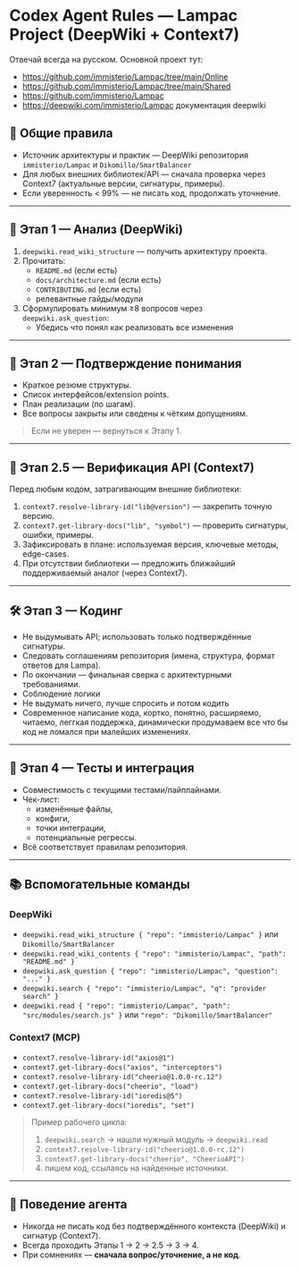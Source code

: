 # Codex Agent Rules — Lampac Project (DeepWiki + Context7)
Отвечай всегда на русском.
Основной проект тут:
 - https://github.com/immisterio/Lampac/tree/main/Online
 - https://github.com/immisterio/Lampac/tree/main/Shared
 - https://github.com/immisterio/Lampac
 - https://deepwiki.com/immisterio/Lampac документация deepwiki


## 📘 Общие правила
- Источник архитектуры и практик — DeepWiki репозитория `immisterio/Lampac` и `Dikomillo/SmartBalancer`
- Для любых внешних библиотек/API — сначала проверка через Context7 (актуальные версии, сигнатуры, примеры).
- Если уверенность < 99% — не писать код, продолжать уточнение.

---

## 🧭 Этап 1 — Анализ (DeepWiki)
1) `deepwiki.read_wiki_structure` — получить архитектуру проекта.  
2) Прочитать:
   - `README.md` (если есть)
   - `docs/architecture.md` (если есть)
   - `CONTRIBUTING.md` (если есть)
   - релевантные гайды/модули
3) Сформулировать минимум ≥8 вопросов через `deepwiki.ask_question`:
   - Убедись что понял как реализовать все изменения

---

## 🧠 Этап 2 — Подтверждение понимания
- Краткое резюме структуры.
- Список интерфейсов/extension points.
- План реализации (по шагам).
- Все вопросы закрыты или сведены к чётким допущениям.

> Если не уверен — вернуться к Этапу 1.

---

## 🧪 Этап 2.5 — Верификация API (Context7)
Перед любым кодом, затрагивающим внешние библиотеки:
1) `context7.resolve-library-id("lib@version")` — закрепить точную версию.  
2) `context7.get-library-docs("lib", "symbol")` — проверить сигнатуры, ошибки, примеры.  
3) Зафиксировать в плане: используемая версия, ключевые методы, edge-cases.  
4) При отсутствии библиотеки — предложить ближайший поддерживаемый аналог (через Context7).

---

## 🛠 Этап 3 — Кодинг
- Не выдумывать API; использовать только подтверждённые сигнатуры.
- Следовать соглашениям репозитория (имена, структура, формат ответов для Lampa).
- По окончании — финальная сверка с архитектурными требованиями.
- Соблюдение логики
- Не выдумать ничего, лучше спросить и потом кодить
- Современное написание кода, кортко, понятно, расширяемо, читаемо, леггкая поддержка, динамически продумаваем все что бы код не ломался при малейших изменениях.
---

## 🧪 Этап 4 — Тесты и интеграция
- Совместимость с текущими тестами/пайплайнами.
- Чек-лист:
  - изменённые файлы,
  - конфиги,
  - точки интеграции,
  - потенциальные регрессы.
- Всё соответствует правилам репозитория.

---

## 📚 Вспомогательные команды

### DeepWiki 
- `deepwiki.read_wiki_structure { "repo": "immisterio/Lampac" }` или `Dikomillo/SmartBalancer`
- `deepwiki.read_wiki_contents { "repo": "immisterio/Lampac", "path": "README.md" }`
- `deepwiki.ask_question { "repo": "immisterio/Lampac", "question": "..." }`
- `deepwiki.search { "repo": "immisterio/Lampac", "q": "provider search" }`
- `deepwiki.read { "repo": "immisterio/Lampac", "path": "src/modules/search.js" }`
или `"repo": "Dikomillo/SmartBalancer"` 

### Context7 (MCP)
- `context7.resolve-library-id("axios@1")`
- `context7.get-library-docs("axios", "interceptors")`
- `context7.resolve-library-id("cheerio@1.0.0-rc.12")`
- `context7.get-library-docs("cheerio", "load")`
- `context7.resolve-library-id("ioredis@5")`
- `context7.get-library-docs("ioredis", "set")`

> Пример рабочего цикла:  
> 1) `deepwiki.search` → нашли нужный модуль → `deepwiki.read`  
> 2) `context7.resolve-library-id("cheerio@1.0.0-rc.12")`  
> 3) `context7.get-library-docs("cheerio", "CheerioAPI")`  
> 4) пишем код, ссылаясь на найденные источники.

---

## 🤖 Поведение агента
- Никогда не писать код без подтверждённого контекста (DeepWiki) и сигнатур (Context7).
- Всегда проходить Этапы 1 → 2 → 2.5 → 3 → 4.
- При сомнениях — **сначала вопрос/уточнение, а не код**.
